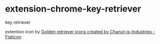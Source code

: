 # extension-chrome-key-retriever
key retriever

extention icon by
<a href="https://www.flaticon.com/free-icons/golden-retriever" title="golden retriever icons">Golden retriever icons created by Chanut-is-Industries - Flaticon</a>
